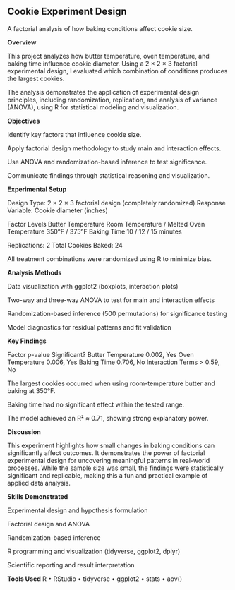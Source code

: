 ## Cookie Experiment Design

A factorial analysis of how baking conditions affect cookie size.

**Overview**

This project analyzes how butter temperature, oven temperature, and baking time influence cookie diameter.
Using a 2 × 2 × 3 factorial experimental design, I evaluated which combination of conditions produces the largest cookies.

The analysis demonstrates the application of experimental design principles, including randomization, replication, and analysis of variance (ANOVA), using R for statistical modeling and visualization.

**Objectives**

Identify key factors that influence cookie size.

Apply factorial design methodology to study main and interaction effects.

Use ANOVA and randomization-based inference to test significance.

Communicate findings through statistical reasoning and visualization.

**Experimental Setup**

Design Type: 2 × 2 × 3 factorial design (completely randomized)
Response Variable: Cookie diameter (inches)

Factor	Levels
Butter Temperature	Room Temperature / Melted
Oven Temperature	350°F / 375°F
Baking Time	10 / 12 / 15 minutes

Replications: 2
Total Cookies Baked: 24

All treatment combinations were randomized using R to minimize bias.

**Analysis Methods**

Data visualization with ggplot2 (boxplots, interaction plots)

Two-way and three-way ANOVA to test for main and interaction effects

Randomization-based inference (500 permutations) for significance testing

Model diagnostics for residual patterns and fit validation

**Key Findings**

Factor	             p-value	      Significant?
Butter Temperature	  0.002,         Yes
Oven Temperature	    0.006,         Yes
Baking Time	          0.706,          No
Interaction Terms	    > 0.59,         No

The largest cookies occurred when using room-temperature butter and baking at 350°F.

Baking time had no significant effect within the tested range.

The model achieved an R² ≈ 0.71, showing strong explanatory power.

**Discussion**

This experiment highlights how small changes in baking conditions can significantly affect outcomes.
It demonstrates the power of factorial experimental design for uncovering meaningful patterns in real-world processes.
While the sample size was small, the findings were statistically significant and replicable, making this a fun and practical example of applied data analysis.

**Skills Demonstrated**

Experimental design and hypothesis formulation

Factorial design and ANOVA

Randomization-based inference

R programming and visualization (tidyverse, ggplot2, dplyr)

Scientific reporting and result interpretation


**Tools Used**
R • RStudio • tidyverse • ggplot2 • stats • aov()
